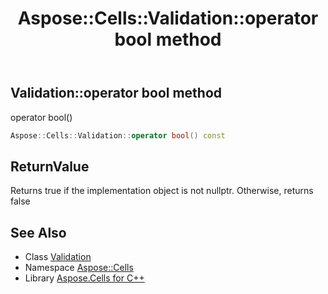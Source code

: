 ﻿---
title: Aspose::Cells::Validation::operator bool method
linktitle: operator bool
second_title: Aspose.Cells for C++ API Reference
description: 'Aspose::Cells::Validation::operator bool method. operator bool() in C++.'
type: docs
weight: 400
url: /cpp/aspose.cells/validation/operator_bool/
---
## Validation::operator bool method


operator bool()

```cpp
Aspose::Cells::Validation::operator bool() const
```


## ReturnValue

Returns true if the implementation object is not nullptr. Otherwise, returns false

## See Also

* Class [Validation](../)
* Namespace [Aspose::Cells](../../)
* Library [Aspose.Cells for C++](../../../)
